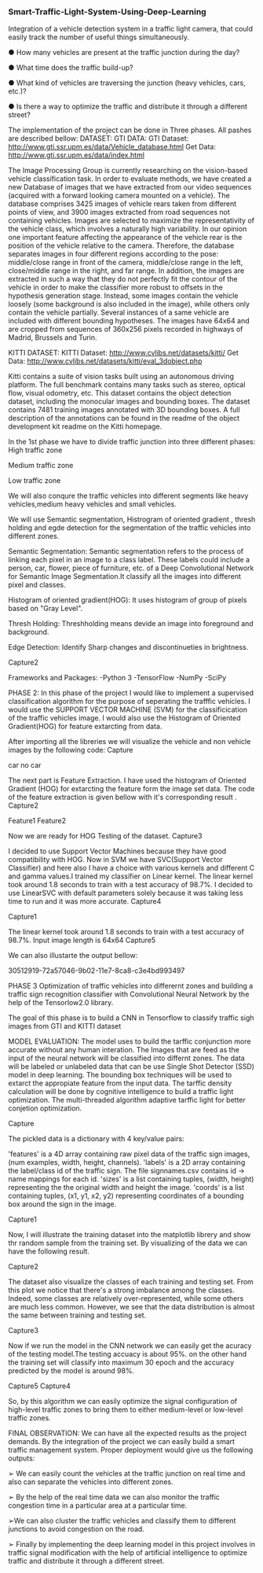 ### Smart-Traffic-Light-System-Using-Deep-Learning
Integration of a vehicle detection system in a traffic light camera, that could easily track the number of useful things simultaneously.

● How many vehicles are present at the traffic junction during the day?

● What time does the traffic build-up?

● What kind of vehicles are traversing the junction (heavy vehicles, cars, etc.)?

● Is there a way to optimize the traffic and distribute it through a different street?

The implementation of the project can be done in Three phases. All pashes are described bellow:
DATASET:
GTI DATA:
GTI Dataset: http://www.gti.ssr.upm.es/data/Vehicle_database.html Get Data: http://www.gti.ssr.upm.es/data/index.html

The Image Processing Group is currently researching on the vision-based vehicle classification task. In order to evaluate methods, we have created a new Database of images that we have extracted from our video sequences (acquired with a forward looking camera mounted on a vehicle). The database comprises 3425 images of vehicle rears taken from different points of view, and 3900 images extracted from road sequences not containing vehicles. Images are selected to maximize the representativity of the vehicle class, which involves a naturally high variability. In our opinion one important feature affecting the appearance of the vehicle rear is the position of the vehicle relative to the camera. Therefore, the database separates images in four different regions according to the pose: middle/close range in front of the camera, middle/close range in the left, close/middle range in the right, and far range. In addition, the images are extracted in such a way that they do not perfectly fit the contour of the vehicle in order to make the classifier more robust to offsets in the hypothesis generation stage. Instead, some images contain the vehicle loosely (some background is also included in the image), while others only contain the vehicle partially. Several instances of a same vehicle are included with different bounding hypotheses. The images have 64x64 and are cropped from sequences of 360x256 pixels recorded in highways of Madrid, Brussels and Turin.

KITTI DATASET:
KITTI Dataset: http://www.cvlibs.net/datasets/kitti/ Get Data: http://www.cvlibs.net/datasets/kitti/eval_3dobject.php

Kitti contains a suite of vision tasks built using an autonomous driving platform. The full benchmark contains many tasks such as stereo, optical flow, visual odometry, etc. This dataset contains the object detection dataset, including the monocular images and bounding boxes. The dataset contains 7481 training images annotated with 3D bounding boxes. A full description of the annotations can be found in the readme of the object development kit readme on the Kitti homepage.

In the 1st phase we have to divide traffic junction into three different phases:
High traffic zone

Medium traffic zone

Low traffic zone

We will also conqure the traffic vehicles into different segments like heavy vehicles,medium heavy vehicles and small vehicles.

We will use Semantic segmentation, Histrogram of oriented gradient , thresh holding and egde detection for the segmentation of the traffic vehicles into different zones.

Semantic Segmentation: Semantic segmentation refers to the process of linking each pixel in an image to a class label. These labels could include a person, car, flower, piece of furniture, etc. of a Deep Convolutional Network for Semantic Image Segmentation.It classify all the images into different pixel and classes.

Histogram of oriented gradient(HOG): It uses histogram of group of pixels based on "Gray Level".

Thresh Holding: Threshholding means devide an image into foreground and background.

Edge Detection: Identify Sharp changes and discontinueties in brightness.



Capture2

Frameworks and Packages:
-Python 3 -TensorFlow -NumPy -SciPy

PHASE 2:
In this phase of the project I would like to implement a supervised classification algorithm for the purpose of seperating the trafffic vehicles. I would use the SUPPORT VECTOR MACHINE (SVM) for the classificication of the traffic vehicles image. I would also use the Histogram of Oriented Gradient(HOG) for feature extarcting from data.

After importing all the libreries we will visualize the vehicle and non vehicle images by the following code: Capture

car no car

The next part is Feature Extraction. I have used the histogram of Oriented Gradient (HOG) for extarcting the feature form the image set data. The code of the feature extraction is given bellow with it's corresponding result . Capture2

Feature1 Feature2

Now we are ready for HOG Testing of the dataset. Capture3

I decided to use Support Vector Machines because they have good compatibility with HOG. Now in SVM we have SVC(Support Vector Classifier) and here also I have a choice with various kernels and different C and gamma values.I trained my classifier on Linear kernel. The linear kernel took around 1.8 seconds to train with a test accuracy of 98.7%. I decided to use LinearSVC with default parameters solely because it was taking less time to run and it was more accurate. Capture4

Capture1

The linear kernel took around 1.8 seconds to train with a test accuracy of 98.7%. Input image length is 64x64 Capture5

We can also illustarte the output bellow:

30512919-72a57046-9b02-11e7-8ca8-c3e4bd993497

PHASE 3
Optimization of traffic vehicles into differernt zones and building a traffic sign recognition classifier with Convolutional Neural Network by the help of the Tensorlow2.0 library.

The goal of this phase is to build a CNN in Tensorflow to classify traffic sigh images from GTI and KITTI dataset

MODEL EVALUATION:
The model uses to build the tarffic conjunction more accurate without any human interation. The Images that are feed as the input of the neural network will be classified into differnt zones. The data will be labeled or unlabeled data that can be use Single Shot Detector (SSD) model in deep learning. The bounding box techniques will be used to extarct the appropiate feature from the input data. The tarffic density calculation will be done by cognitive intelligence to build a traffic light optimization. The multi-threaded algorithm adaptive tarffic light for better conjetion optimization.

Capture

The pickled data is a dictionary with 4 key/value pairs:

'features' is a 4D array containing raw pixel data of the traffic sign images, (num examples, width, height, channels). 'labels' is a 2D array containing the label/class id of the traffic sign. The file signnames.csv contains id -> name mappings for each id. 'sizes' is a list containing tuples, (width, height) representing the the original width and height the image. 'coords' is a list containing tuples, (x1, y1, x2, y2) representing coordinates of a bounding box around the sign in the image.

Capture1

Now, I will illustrate the training dataset into the matplotlib librery and show thr random sample from the training set. By visualizing of the data we can have the following result.

Capture2

The dataset also visualize the classes of each training and testing set. From this plot we notice that there's a strong imbalance among the classes. Indeed, some classes are relatively over-represented, while some others are much less common. However, we see that the data distribution is almost the same between training and testing set.

Capture3

Now if we run the model in the CNN network we can easily get the acuracy of the testing model.The testing accuacy is about 95%. on the other hand the training set will classify into maximum 30 epoch and the accuracy predicted by the model is around 98%.

Capture5 Capture4

So, by this algorithm we can easily optimize the signal configuration of high-level traffic zones to bring them to either medium-level or low-level traffic zones.

FINAL OBSERVATION:
We can have all the expected results as the project demands. By the integration of the project we can easily build a smart traffic management system. Proper deployment would give us the following outputs:

➢ We can easily count the vehicles at the traffic junction on real time and also can separate the vehicles into different zones.

➢ By the help of the real time data we can also monitor the traffic congestion time in a particular area at a particular time.

➢We can also cluster the traffic vehicles and classify them to different junctions to avoid congestion on the road.

➢ Finally by implementing the deep learning model in this project involves in traffic signal modification with the help of artificial intelligence to optimize traffic and distribute it through a different street.
